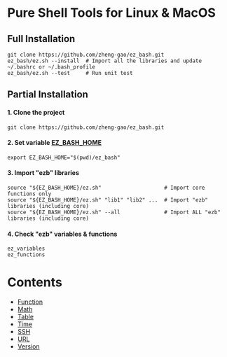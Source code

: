 # Pure Shell Tools for Linux & MacOS
## Full Installation
```shell
git clone https://github.com/zheng-gao/ez_bash.git
ez_bash/ez.sh --install  # Import all the libraries and update ~/.bashrc or ~/.bash_profile
ez_bash/ez.sh --test     # Run unit test
```
## Partial Installation
#### 1. Clone the project
```shell
git clone https://github.com/zheng-gao/ez_bash.git
````
#### 2. Set variable [__EZ_BASH_HOME__](https://github.com/zheng-gao/ez_bash/blob/master/ez.sh#L10)
```shell
export EZ_BASH_HOME="$(pwd)/ez_bash"
```
#### 3. Import "ezb" libraries
```shell
source "${EZ_BASH_HOME}/ez.sh"                    # Import core functions only
source "${EZ_BASH_HOME}/ez.sh" "lib1" "lib2" ...  # Import "ezb" libraries (including core)
source "${EZ_BASH_HOME}/ez.sh" --all              # Import ALL "ezb" libraries (including core)
```
#### 4. Check "ezb" variables & functions
```shell
ez_variables
ez_functions
```
# Contents
* [Function](docs/function.md)
* [Math](docs/math.md)
* [Table](docs/table.md)
* [Time](docs/time.md)
* [SSH](docs/ssh.md)
* [URL](docs/url.md)
* [Version](docs/version.md)

